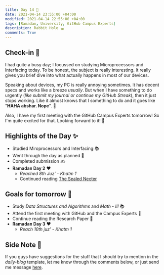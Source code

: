 ```yaml
---
title: Day 14 🐔
date: 2021-04-14 23:55:00 +04:00
modified: 2021-04-14 22:55:00 +04:00
tags: [Ramadan, University, GitHub Campus Experts]
description: Rabbit Hole 🕳
comments: True
---
```


## Check-in 📌

I had quite a busy day; I focussed on studying Microprocessors and Interfacing today. To be honest, the subject is really interesting. It really gives you brief dive into what actually happens in most of our devices. 

Speaking about devices, my PC is really annoying sometimes. It has decent specs and works like a breeze *usually*. But when I have something to do urgently (*like submit my journal or continue my GitHub Streak*), then it just stops working. Like it almost knows that I something to do and it goes like "**HAHA abshar. Nope**". 👀

Also, I have my first meeting with the GitHub Campus Experts tomorrow! So I'm quite excited for that. Looking forward to it! 🤩

## Highlights of the Day ✨
- Studied Miroprocessors and Interfacing 📚
- Went through the day as planned 📆
- Completed submission ✍
- **Ramadan Day 2** ❤️
    - *Reached 8th Juz' - Khatm 1*
    - Continued reading [The Sealed Necter](amazon.ae/Ar-Raheeq-Al-Makhtum-Sealed-Nectar-Biography/dp/1591440718)

## Goals for tomorrow 📝
- Study *Data Structures and Algorithms* and *Math - III* 📚
- Attend the first meeting with GitHub and the Campus Experts 🎉
- Continue reading the Research Paper 📄
- **Ramadan Day 3** ❤️
    - *Reach 10th juz' - Khatm 1*

## Side Note 💭
If you guys have suggestions for the stuff that I should try to mention in the *daily-blog* template, let me know through the comments below, or just send me message [here](https://abxhr-learning.vercel.app/about/).
